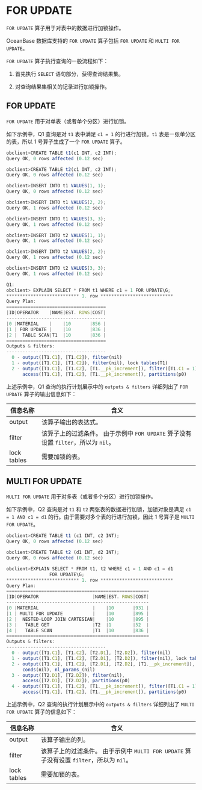 FOR UPDATE
===============================

`FOR UPDATE` 算子用于对表中的数据进行加锁操作。

OceanBase 数据库支持的 `FOR UPDATE` 算子包括 `FOR UPDATE` 和 `MULTI FOR UPDATE`。

`FOR UPDATE` 算子执行查询的一般流程如下：

1. 首先执行 `SELECT` 语句部分，获得查询结果集。

2. 对查询结果集相关的记录进行加锁操作。

FOR UPDATE
-------------------------------

`FOR UPDATE` 用于对单表（或者单个分区）进行加锁。

如下示例中，Q1 查询是对 `t1` 表中满足 `c1 = 1` 的行进行加锁。`t1` 表是一张单分区的表，所以 1 号算子生成了一个 `FOR UPDATE` 算子。

```javascript
obclient>CREATE TABLE t1(c1 INT, c2 INT);
Query OK, 0 rows affected (0.12 sec)

obclient>CREATE TABLE t2(c1 INT, c2 INT);
Query OK, 0 rows affected (0.12 sec)

obclient>INSERT INTO t1 VALUES(1, 1);
Query OK, 0 rows affected (0.12 sec)

obclient>INSERT INTO t1 VALUES(2, 2);
Query OK, 1 rows affected (0.12 sec)

obclient>INSERT INTO t1 VALUES(3, 3);
Query OK, 1 rows affected (0.12 sec)

obclient>INSERT INTO t2 VALUES(1, 1);
Query OK, 1 rows affected (0.12 sec)

obclient>INSERT INTO t2 VALUES(2, 2);
Query OK, 1 rows affected (0.12 sec)

obclient>INSERT INTO t2 VALUES(3, 3);
Query OK, 1 rows affected (0.12 sec)

Q1: 
obclient> EXPLAIN SELECT * FROM t1 WHERE c1 = 1 FOR UPDATE\G;
*************************** 1. row ***************************
Query Plan:
=====================================
|ID|OPERATOR    |NAME|EST. ROWS|COST|
-------------------------------------
|0 |MATERIAL    |    |10       |856 |
|1 | FOR UPDATE |    |10       |836 |
|2 |  TABLE SCAN|T1  |10       |836 |
=====================================
Outputs & filters:
-------------------------------------
  0 - output([T1.C1], [T1.C2]), filter(nil)
  1 - output([T1.C1], [T1.C2]), filter(nil), lock tables(T1)
  2 - output([T1.C1], [T1.C2], [T1.__pk_increment]), filter([T1.C1 = 1]),
      access([T1.C1], [T1.C2], [T1.__pk_increment]), partitions(p0)
```

上述示例中，Q1 查询的执行计划展示中的 `outputs & filters` 详细列出了 `FOR UPDATE` 算子的输出信息如下：

|  **信息名称**   |                                  **含义**                                  |
|-------------|--------------------------------------------------------------------------|
| output      | 该算子输出的表达式。                                                               |
| filter      | 该算子上的过滤条件。 由于示例中 `FOR UPDATE` 算子没有设置 `filter`，所以为 `nil`。 |
| lock tables | 需要加锁的表。                                                                  |

MULTI FOR UPDATE
-------------------------------------

`MULTI FOR UPDATE` 用于对多表（或者多个分区）进行加锁操作。

如下示例中，Q2 查询是对 `t1` 和 `t2` 两张表的数据进行加锁，加锁对象是满足 `c1 = 1 AND c1 = d1` 的行。由于需要对多个表的行进行加锁，因此 1 号算子是 `MULTI FOR UPDATE`。

```javascript
obclient>CREATE TABLE t1 (c1 INT, c2 INT);
Query OK, 0 rows affected (0.12 sec)

obclient>CREATE TABLE t2 (d1 INT, d2 INT);
Query OK, 0 rows affected (0.12 sec)

obclient>EXPLAIN SELECT * FROM t1, t2 WHERE c1 = 1 AND c1 = d1 
                FOR UPDATE\G;
*************************** 1. row ***************************
Query Plan:
=====================================================
|ID|OPERATOR                    |NAME|EST. ROWS|COST|
-----------------------------------------------------
|0 |MATERIAL                    |    |10       |931 |
|1 | MULTI FOR UPDATE           |    |10       |895 |
|2 |  NESTED-LOOP JOIN CARTESIAN|    |10       |895 |
|3 |   TABLE GET                |T2  |1        |52  |
|4 |   TABLE SCAN               |T1  |10       |836 |
=====================================================
Outputs & filters:
-------------------------------------
  0 - output([T1.C1], [T1.C2], [T2.D1], [T2.D2]), filter(nil)
  1 - output([T1.C1], [T1.C2], [T2.D1], [T2.D2]), filter(nil), lock tables(T1, T2)
  2 - output([T1.C1], [T1.C2], [T2.D1], [T2.D2], [T1.__pk_increment]), filter(nil),
      conds(nil), nl_params_(nil)
  3 - output([T2.D1], [T2.D2]), filter(nil),
      access([T2.D1], [T2.D2]), partitions(p0)
  4 - output([T1.C1], [T1.C2], [T1.__pk_increment]), filter([T1.C1 = 1]),
      access([T1.C1], [T1.C2], [T1.__pk_increment]), partitions(p0)
```

上述示例中，Q2 查询的执行计划展示中的 `outputs & filters` 详细列出了 `MULTI FOR UPDATE` 算子的信息如下：

|  **信息名称**   |                                     **含义**                                     |
|-------------|--------------------------------------------------------------------------------|
| output      | 该算子输出的列。                                                                       |
| filter      | 该算子上的过滤条件。 由于示例中 `MULTI FOR UPDATE` 算子没有设置 `filter`，所以为 `nil`。 |
| lock tables | 需要加锁的表。                                                                        |
